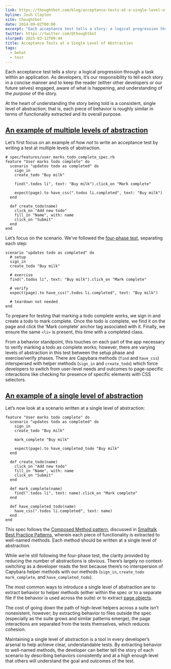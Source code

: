```yaml
---
link: https://thoughtbot.com/blog/acceptance-tests-at-a-single-level-of-abstraction
byline: Josh Clayton
site: thoughtbot
date: 2014-09-02T00:00
excerpt: "Each acceptance test tells a story: a logical progression through a task..."
twitter: https://twitter.com/@thoughtbot
slurped: 2025-03-12T09:44
title: Acceptance Tests at a Single Level of Abstraction
tags:
  - behat
  - test
---
```


Each acceptance test tells a story: a logical progression through a task within an application. As developers, it’s our responsibility to tell each story in a concise manner and to keep the reader (either other developers or our future selves) engaged, aware of what is happening, and understanding of the _purpose_ of the story.

At the heart of understanding the story being told is a consistent, single level of abstraction; that is, each piece of behavior is roughly similar in terms of functionality extracted and its overall purpose.

## [An example of multiple levels of abstraction](https://thoughtbot.com/blog/acceptance-tests-at-a-single-level-of-abstraction#an-example-of-multiple-levels-of-abstraction)

Let’s first focus on an example of how _not_ to write an acceptance test by writing a test at multiple levels of abstraction.

```
# spec/features/user_marks_todo_complete_spec.rb
feature "User marks todo complete" do
  scenario "updates todo as completed" do
    sign_in
    create_todo "Buy milk"

    find(".todos li", text: "Buy milk").click_on "Mark complete"

    expect(page).to have_css(".todos li.completed", text: "Buy milk")
  end

  def create_todo(name)
    click_on "Add new todo"
    fill_in "Name", with: name
    click_on "Submit"
  end
end
```

Let’s focus on the scenario. We’ve followed the [four-phase test](https://thoughtbot.com/blog/four-phase-test), separating each step:

```
scenario "updates todo as completed" do
  # setup
  sign_in
  create_todo "Buy milk"

  # exercise
  find(".todos li", text: "Buy milk").click_on "Mark complete"

  # verify
  expect(page).to have_css(".todos li.completed", text: "Buy milk")

  # teardown not needed
end
```

To prepare for testing that marking a todo complete works, we sign in and create a todo to mark complete. Once the todo is complete, we find it on the page and click the ‘Mark complete’ anchor tag associated with it. Finally, we ensure the same `<li>` is present, this time with a completed class.

From a behavior standpoint, this touches on each part of the app necessary to verify marking a todo as complete works; however, there are varying levels of abstraction in this test between the setup phase and exercise/verify phases. There are Capybara methods (`find` and `have_css`) interspersed with helper methods (`sign_in` and `create_todo`) which force developers to switch from user-level needs and outcomes to page-specific interactions like checking for presence of specific elements with CSS selectors.

## [An example of a single level of abstraction](https://thoughtbot.com/blog/acceptance-tests-at-a-single-level-of-abstraction#an-example-of-a-single-level-of-abstraction)

Let’s now look at a scenario written at a single level of abstraction:

```
feature "User marks todo complete" do
  scenario "updates todo as completed" do
    sign_in
    create_todo "Buy milk"

    mark_complete "Buy milk"

    expect(page).to have_completed_todo "Buy milk"
  end

  def create_todo(name)
    click_on "Add new todo"
    fill_in "Name", with: name
    click_on "Submit"
  end

  def mark_complete(name)
    find(".todos li", text: name).click_on "Mark complete"
  end

  def have_completed_todo(name)
    have_css(".todos li.completed", text: name)
  end
end
```

This spec follows the [Composed Method pattern](http://c2.com/ppr/wiki/WikiPagesAboutRefactoring/ComposedMethod.html), discussed in [Smalltalk Best Practice Patterns](http://www.amazon.com/Smalltalk-Best-Practice-Patterns-Kent/dp/013476904X), wherein each piece of functionality is extracted to well-named methods. Each method should be written at a single level of abstraction.

While we’re still following the four-phase test, the clarity provided by reducing the number of abstractions is obvious. There’s largely no context-switching as a developer reads the test because there’s no interspersion of Capybara helper methods with our methods (`sign_in`, `create_todo` `mark_complete`, and `have_completed_todo`).

The most common ways to introduce a single level of abstraction are to extract behavior to helper methods (either within the spec or to a separate file if the behavior is used across the suite) or to extract [page objects](https://thoughtbot.com/blog/better-acceptance-tests-with-page-objects).

The cost of going down the path of high-level helpers across a suite isn’t nonexistent, however; by extracting behavior to files outside the spec (especially as the suite grows and similar patterns emerge), the page interactions are separated from the tests themselves, which reduces cohesion.

Maintaining a single level of abstraction is a tool in every developer’s arsenal to help achieve clear, understandable tests. By extracting behavior to well-named methods, the developer can better tell the story of each scenario by describing behaviors consistently and at a high enough level that others will understand the goal and outcomes of the test.